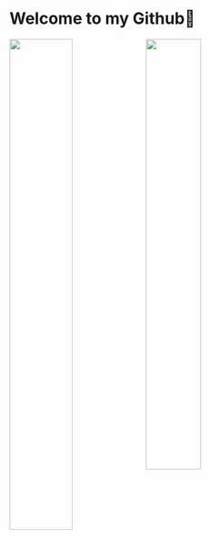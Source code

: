 # Welcome to my Github👋

<img align="left" width="47%" src="https://github-readme-stats.vercel.app/api?username=Rapunzel-ware&show_icons=true&theme=dark" />

<img align="left" width="44%" src="https://github-readme-stats.vercel.app/api/top-langs/?username=Rapunzel-ware&layout=compact" />




